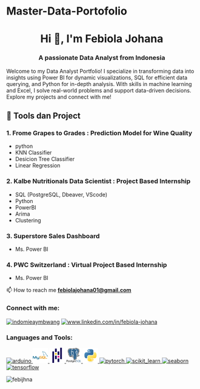 # Master-Data-Portofolio
<h1 align="center">Hi 👋, I'm Febiola Johana</h1>
<h3 align="center">A passionate Data Analyst from Indonesia</h3>

Welcome to my Data Analyst Portfolio! I specialize in transforming data into insights using Power BI for dynamic visualizations, SQL for efficient data querying, and Python for in-depth analysis. With skills in machine learning and Excel, I solve real-world problems and support data-driven decisions. Explore my projects and connect with me!

## 📂 Tools dan Project

### 1. Frome Grapes to Grades : Prediction Model for Wine Quality
- python
- KNN Classifier
- Desicion Tree Classifier
- Linear Regression

### 2. Kalbe Nutritionals Data Scientist : Project Based Internship
- SQL (PostgreSQL, Dbeaver, VScode)
- Python
- PowerBI
- Arima
- Clustering

### 3. Superstore Sales Dashboard
- Ms. Power BI

### 4. PWC Switzerland : Virtual Project Based Internship
- Ms. Power BI

📫 How to reach me **febiolajohana01@gmail.com**

<h3 align="left">Connect with me:</h3>
<p align="left">
<a href="https://twitter.com/indomieaymbwang" target="blank"><img align="center" src="https://raw.githubusercontent.com/rahuldkjain/github-profile-readme-generator/master/src/images/icons/Social/twitter.svg" alt="indomieaymbwang" height="30" width="40" /></a>
<a href="https://linkedin.com/in/www.linkedin.com/in/febiola-johana" target="blank"><img align="center" src="https://raw.githubusercontent.com/rahuldkjain/github-profile-readme-generator/master/src/images/icons/Social/linked-in-alt.svg" alt="www.linkedin.com/in/febiola-johana" height="30" width="40" /></a>
</p>

<h3 align="left">Languages and Tools:</h3>
<p align="left"> <a href="https://www.arduino.cc/" target="_blank" rel="noreferrer"> <img src="https://cdn.worldvectorlogo.com/logos/arduino-1.svg" alt="arduino" width="40" height="40"/> </a> <a href="https://www.mysql.com/" target="_blank" rel="noreferrer"> <img src="https://raw.githubusercontent.com/devicons/devicon/master/icons/mysql/mysql-original-wordmark.svg" alt="mysql" width="40" height="40"/> </a> <a href="https://pandas.pydata.org/" target="_blank" rel="noreferrer"> <img src="https://raw.githubusercontent.com/devicons/devicon/2ae2a900d2f041da66e950e4d48052658d850630/icons/pandas/pandas-original.svg" alt="pandas" width="40" height="40"/> </a> <a href="https://www.postgresql.org" target="_blank" rel="noreferrer"> <img src="https://raw.githubusercontent.com/devicons/devicon/master/icons/postgresql/postgresql-original-wordmark.svg" alt="postgresql" width="40" height="40"/> </a> <a href="https://www.python.org" target="_blank" rel="noreferrer"> <img src="https://raw.githubusercontent.com/devicons/devicon/master/icons/python/python-original.svg" alt="python" width="40" height="40"/> </a> <a href="https://pytorch.org/" target="_blank" rel="noreferrer"> <img src="https://www.vectorlogo.zone/logos/pytorch/pytorch-icon.svg" alt="pytorch" width="40" height="40"/> </a> <a href="https://scikit-learn.org/" target="_blank" rel="noreferrer"> <img src="https://upload.wikimedia.org/wikipedia/commons/0/05/Scikit_learn_logo_small.svg" alt="scikit_learn" width="40" height="40"/> </a> <a href="https://seaborn.pydata.org/" target="_blank" rel="noreferrer"> <img src="https://seaborn.pydata.org/_images/logo-mark-lightbg.svg" alt="seaborn" width="40" height="40"/> </a> <a href="https://www.tensorflow.org" target="_blank" rel="noreferrer"> <img src="https://www.vectorlogo.zone/logos/tensorflow/tensorflow-icon.svg" alt="tensorflow" width="40" height="40"/> </a> </p>

<p><img align="center" src="https://github-readme-stats.vercel.app/api/top-langs?username=febijhna&show_icons=true&locale=en&layout=compact" alt="febijhna" /></p>
